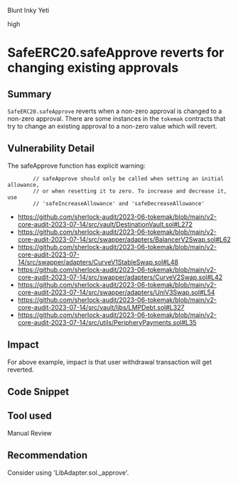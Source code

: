 Blunt Inky Yeti

high

# SafeERC20.safeApprove reverts for changing existing approvals
## Summary
`SafeERC20.safeApprove` reverts when a non-zero approval is changed to a non-zero approval. There are some instances in the `tokemak` contracts that try to change an existing approval to a non-zero value which will revert.

## Vulnerability Detail
The safeApprove function has explicit warning:
```solidity
        // safeApprove should only be called when setting an initial allowance,
        // or when resetting it to zero. To increase and decrease it, use
        // 'safeIncreaseAllowance' and 'safeDecreaseAllowance'
```

- https://github.com/sherlock-audit/2023-06-tokemak/blob/main/v2-core-audit-2023-07-14/src/vault/DestinationVault.sol#L272
- https://github.com/sherlock-audit/2023-06-tokemak/blob/main/v2-core-audit-2023-07-14/src/swapper/adapters/BalancerV2Swap.sol#L62
- https://github.com/sherlock-audit/2023-06-tokemak/blob/main/v2-core-audit-2023-07-14/src/swapper/adapters/CurveV1StableSwap.sol#L48
- https://github.com/sherlock-audit/2023-06-tokemak/blob/main/v2-core-audit-2023-07-14/src/swapper/adapters/CurveV2Swap.sol#L42
- https://github.com/sherlock-audit/2023-06-tokemak/blob/main/v2-core-audit-2023-07-14/src/swapper/adapters/UniV3Swap.sol#L54
- https://github.com/sherlock-audit/2023-06-tokemak/blob/main/v2-core-audit-2023-07-14/src/vault/libs/LMPDebt.sol#L327
- https://github.com/sherlock-audit/2023-06-tokemak/blob/main/v2-core-audit-2023-07-14/src/utils/PeripheryPayments.sol#L35

## Impact
For above example, impact is that user withdrawal transaction will get reverted.

## Code Snippet

## Tool used
Manual Review

## Recommendation
Consider using 'LibAdapter.sol._approve'.